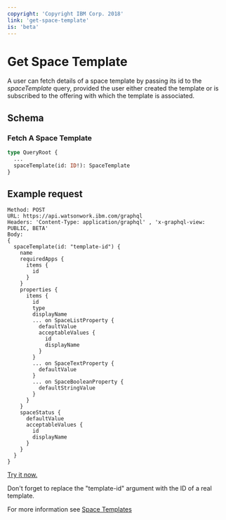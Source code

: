 ```yaml
---
copyright: 'Copyright IBM Corp. 2018'
link: 'get-space-template'
is: 'beta'
---
```


# Get Space Template

A user can fetch details of a space template by passing its id to the _spaceTemplate_ query, provided the user either created
the template or is subscribed to the offering with which the template is associated.

## Schema

### Fetch A Space Template

```graphql
type QueryRoot {
  ...
  spaceTemplate(id: ID!): SpaceTemplate
}
```

## Example request

~~~~
Method: POST
URL: https://api.watsonwork.ibm.com/graphql
Headers: 'Content-Type: application/graphql' , 'x-graphql-view: PUBLIC, BETA'
Body:
{
  spaceTemplate(id: "template-id") {
    name
    requiredApps {
      items {
        id
      }
    }
    properties {
      items {
        id
        type
        displayName
        ... on SpaceListProperty {
          defaultValue
          acceptableValues {
            id
            displayName
          }
        }
        ... on SpaceTextProperty {
          defaultValue
        }
        ... on SpaceBooleanProperty {
          defaultStringValue
        }
      }
    }
    spaceStatus {
      defaultValue
      acceptableValues {
        id
        displayName
      }
    }
  }
}
~~~~

<div class="try-it-now">
  <a href="https://developer.watsonwork.ibm.com/tools/graphql?query=%7B%0A%20%20spaceTemplate(id:%20%22template-id%22)%20%7B%0A%20%20%20%20name%0A%20%20%20%20requiredApps%20%7B%0A%20%20%20%20%20%20items%20%7B%0A%20%20%20%20%20%20%20%20id%0A%20%20%20%20%20%20%7D%0A%20%20%20%20%7D%0A%20%20%20%20properties%20%7B%0A%20%20%20%20%20%20items%20%7B%0A%20%20%20%20%20%20%20%20id%0A%20%20%20%20%20%20%20%20type%0A%20%20%20%20%20%20%20%20displayName%0A%20%20%20%20%20%20%20%20...%20on%20SpaceListProperty%20%7B%0A%20%20%20%20%20%20%20%20%20%20defaultValue%0A%20%20%20%20%20%20%20%20%20%20acceptableValues%20%7B%0A%20%20%20%20%20%20%20%20%20%20%20%20id%0A%20%20%20%20%20%20%20%20%20%20%20%20displayName%0A%20%20%20%20%20%20%20%20%20%20%7D%0A%20%20%20%20%20%20%20%20%7D%0A%20%20%20%20%20%20%20%20...%20on%20SpaceTextProperty%20%7B%0A%20%20%20%20%20%20%20%20%20%20defaultValue%0A%20%20%20%20%20%20%20%20%7D%0A%20%20%20%20%20%20%20%20...%20on%20SpaceBooleanProperty%20%7B%0A%20%20%20%20%20%20%20%20%20%20defaultStringValue%0A%20%20%20%20%20%20%20%20%7D%0A%20%20%20%20%20%20%7D%0A%20%20%20%20%7D%0A%20%20%20%20spaceStatus%20%7B%0A%20%20%20%20%20%20defaultValue%0A%20%20%20%20%20%20acceptableValues%20%7B%0A%20%20%20%20%20%20%20%20id%0A%20%20%20%20%20%20%20%20displayName%0A%20%20%20%20%20%20%7D%0A%20%20%20%20%7D%0A%20%20%7D%0A%7D" target="_blank">Try it now.</a>
</div>

Don't forget to replace the "template-id" argument with the ID of a real template.

For more information see [Space Templates](../guides/V1_space_template_main.md)

